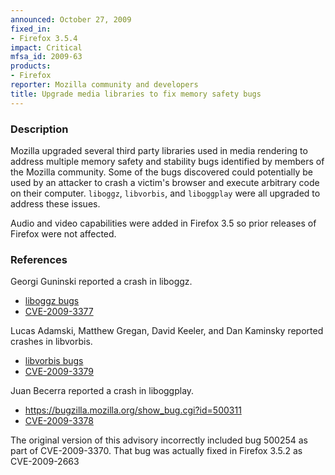 ```yaml
---
announced: October 27, 2009
fixed_in:
- Firefox 3.5.4
impact: Critical
mfsa_id: 2009-63
products:
- Firefox
reporter: Mozilla community and developers
title: Upgrade media libraries to fix memory safety bugs
---
```


<h3>Description</h3>

<p>Mozilla upgraded several third party libraries used in media
rendering to address multiple memory safety and stability bugs
identified by members of the Mozilla community.  Some of the bugs
discovered could potentially be used by an attacker to crash a
victim's browser and execute arbitrary code on their
computer.  <code>liboggz</code>, <code>libvorbis</code>,
and <code>liboggplay</code> were all upgraded to address these
issues.</p>

<p class="note">Audio and video capabilities were added in Firefox 3.5
so prior releases of Firefox were not affected.</p>

<h3>References</h3>

<p>Georgi Guninski reported a crash in liboggz.</p>
<ul>
  <li><a href="https://bugzilla.mozilla.org/buglist.cgi?bug_id=515376,512327">liboggz bugs</a></li>
  <li><a class="ex-ref" href="http://cve.mitre.org/cgi-bin/cvename.cgi?name=CVE-2009-3377">CVE-2009-3377</a></li>
</ul>

<p>Lucas Adamski, Matthew Gregan, David Keeler, and Dan Kaminsky reported crashes in libvorbis.</p>
<ul>
  <li><a href="https://bugzilla.mozilla.org/buglist.cgi?bug_id=501279,499512,515889,507167">libvorbis bugs</a></li>
  <li><a class="ex-ref" href="http://cve.mitre.org/cgi-bin/cvename.cgi?name=CVE-2009-3379">CVE-2009-3379</a></li>
</ul>

<p>Juan Becerra reported a crash in liboggplay.</p>
<ul>
  <li><a href="https://bugzilla.mozilla.org/show_bug.cgi?id=500311">https://bugzilla.mozilla.org/show_bug.cgi?id=500311</a></li>
  <li><a class="ex-ref" href="http://cve.mitre.org/cgi-bin/cvename.cgi?name=CVE-2009-3378">CVE-2009-3378</a></li>
</ul>

<p class="note">The original version of this advisory incorrectly included
bug 500254 as part of CVE-2009-3370. That bug was actually fixed in
Firefox 3.5.2 as CVE-2009-2663</p>


